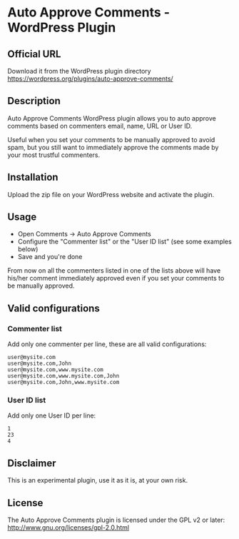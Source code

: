 # Auto Approve Comments - WordPress Plugin

## Official URL
Download it from the WordPress plugin directory
https://wordpress.org/plugins/auto-approve-comments/


## Description
Auto Approve Comments WordPress plugin allows you to auto approve comments based on commenters email, name, URL or User ID.  

Useful when you set your comments to be manually approved to avoid spam, but you still want to immediately approve the comments made by your most trustful commenters.

## Installation
Upload the zip file on your WordPress website and activate the plugin.

## Usage
* Open Comments -> Auto Approve Comments
* Configure the "Commenter list" or the "User ID list" (see some examples below)
* Save and you're done

From now on all the commenters listed in one of the lists above will have his/her comment immediately approved even if you set your comments to be manually approved.

## Valid configurations

### Commenter list
Add only one commenter per line, these are all valid configurations:  
```
user@mysite.com  
user@mysite.com,John  
user@mysite.com,www.mysite.com  
user@mysite.com,www.mysite.com,John  
user@mysite.com,John,www.mysite.com  
```

### User ID list
Add only one User ID per line:  
```
1  
23  
4  
```

## Disclaimer
This is an experimental plugin, use it as it is, at your own risk.

## License
The Auto Approve Comments plugin is licensed under the GPL v2 or later:  
http://www.gnu.org/licenses/gpl-2.0.html


